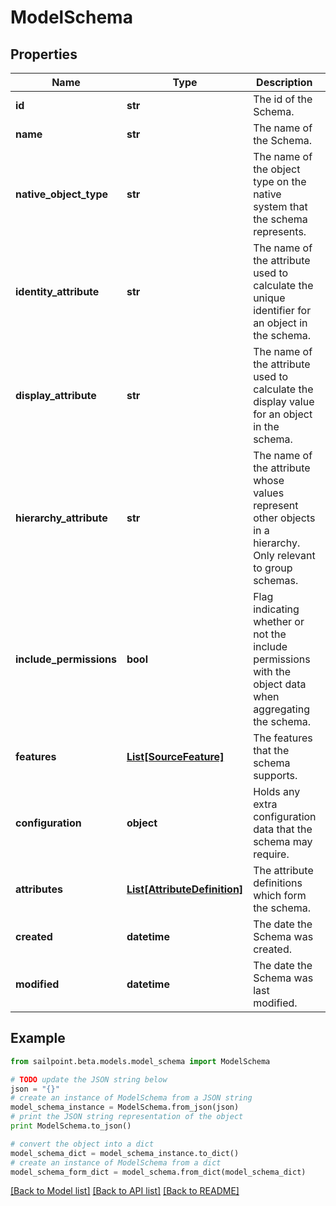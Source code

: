 # ModelSchema


## Properties

Name | Type | Description | Notes
------------ | ------------- | ------------- | -------------
**id** | **str** | The id of the Schema. | [optional] 
**name** | **str** | The name of the Schema. | [optional] 
**native_object_type** | **str** | The name of the object type on the native system that the schema represents. | [optional] 
**identity_attribute** | **str** | The name of the attribute used to calculate the unique identifier for an object in the schema. | [optional] 
**display_attribute** | **str** | The name of the attribute used to calculate the display value for an object in the schema. | [optional] 
**hierarchy_attribute** | **str** | The name of the attribute whose values represent other objects in a hierarchy. Only relevant to group schemas. | [optional] 
**include_permissions** | **bool** | Flag indicating whether or not the include permissions with the object data when aggregating the schema. | [optional] 
**features** | [**List[SourceFeature]**](SourceFeature.md) | The features that the schema supports. | [optional] 
**configuration** | **object** | Holds any extra configuration data that the schema may require. | [optional] 
**attributes** | [**List[AttributeDefinition]**](AttributeDefinition.md) | The attribute definitions which form the schema. | [optional] 
**created** | **datetime** | The date the Schema was created. | [optional] 
**modified** | **datetime** | The date the Schema was last modified. | [optional] 

## Example

```python
from sailpoint.beta.models.model_schema import ModelSchema

# TODO update the JSON string below
json = "{}"
# create an instance of ModelSchema from a JSON string
model_schema_instance = ModelSchema.from_json(json)
# print the JSON string representation of the object
print ModelSchema.to_json()

# convert the object into a dict
model_schema_dict = model_schema_instance.to_dict()
# create an instance of ModelSchema from a dict
model_schema_form_dict = model_schema.from_dict(model_schema_dict)
```
[[Back to Model list]](../README.md#documentation-for-models) [[Back to API list]](../README.md#documentation-for-api-endpoints) [[Back to README]](../README.md)


